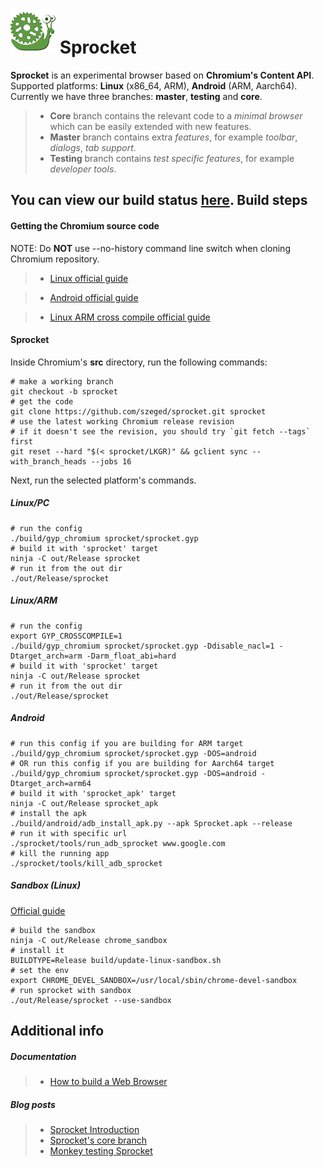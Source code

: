 ![](android/java/res/mipmap-hdpi/app_icon.png) Sprocket
========
**Sprocket** is an experimental browser based on **Chromium's Content API**.  
Supported platforms: **Linux** (x86_64, ARM), **Android** (ARM, Aarch64).  
Currently we have three branches: **master**, **testing** and **core**.  
>- **Core** branch contains the relevant code to a *minimal browser* which can be easily extended with new features.
>- **Master** branch contains extra *features*, for example *toolbar*, *dialogs*, *tab support*.
>- **Testing** branch contains *test specific features*, for example *developer tools*.  

You can view our build status [here](http://build.sprocket.sed.hu/waterfall "Sprocket buildbot").
Build steps
-------------
#### Getting the Chromium source code
NOTE: Do **NOT** use --no-history command line switch when cloning Chromium repository.

>- [Linux official guide](http://dev.chromium.org/developers/how-tos/get-the-code "Get the code")

>- [Android official guide](https://www.chromium.org/developers/how-tos/android-build-instructions "Android Instructions")

>- [Linux ARM cross compile official guide](https://chromium.googlesource.com/chromium/src/+/master/docs/linux_chromium_arm.md "ARM Instructions")

#### Sprocket
Inside Chromium's **src** directory, run the following commands:
```shell
# make a working branch
git checkout -b sprocket
# get the code
git clone https://github.com/szeged/sprocket.git sprocket
# use the latest working Chromium release revision
# if it doesn't see the revision, you should try `git fetch --tags` first
git reset --hard "$(< sprocket/LKGR)" && gclient sync --with_branch_heads --jobs 16
```
Next, run the selected platform's commands.
##### Linux/PC
```shell
# run the config
./build/gyp_chromium sprocket/sprocket.gyp
# build it with 'sprocket' target
ninja -C out/Release sprocket
# run it from the out dir
./out/Release/sprocket
```
##### Linux/ARM
```shell
# run the config
export GYP_CROSSCOMPILE=1
./build/gyp_chromium sprocket/sprocket.gyp -Ddisable_nacl=1 -Dtarget_arch=arm -Darm_float_abi=hard
# build it with 'sprocket' target
ninja -C out/Release sprocket
# run it from the out dir
./out/Release/sprocket
```
##### Android
```shell
# run this config if you are building for ARM target
./build/gyp_chromium sprocket/sprocket.gyp -DOS=android
# OR run this config if you are building for Aarch64 target
./build/gyp_chromium sprocket/sprocket.gyp -DOS=android -Dtarget_arch=arm64
# build it with 'sprocket_apk' target
ninja -C out/Release sprocket_apk
# install the apk
./build/android/adb_install_apk.py --apk Sprocket.apk --release
# run it with specific url
./sprocket/tools/run_adb_sprocket www.google.com
# kill the running app
./sprocket/tools/kill_adb_sprocket
```
##### Sandbox (Linux)
[Official guide](https://chromium.googlesource.com/chromium/src/+/master/docs/linux_suid_sandbox_development.md "Sandbox")
```shell
# build the sandbox
ninja -C out/Release chrome_sandbox
# install it
BUILDTYPE=Release build/update-linux-sandbox.sh
# set the env
export CHROME_DEVEL_SANDBOX=/usr/local/sbin/chrome-devel-sandbox
# run sprocket with sandbox
./out/Release/sprocket --use-sandbox
```
Additional info
---------------
#####  Documentation  
>- [How to build a Web Browser](https://docs.google.com/document/d/1Uwvjy5Mj_CMIoLPbKo_kcdVVyrF9waocZQ1vJMuIj54 "How to build a Web Browser")  


##### Blog posts  
>- [Sprocket Introduction](http://browser.sed.hu/blog/20150714/sprocket-experimental-multiplatform-browser-based-content-api "Sprocket introduction")
>- [Sprocket's core branch](http://browser.sed.hu/blog/20150805/core-sprocket-minimal-experimental-browser-based-content-api "Sprocket's core branch")
>- [Monkey testing Sprocket](http://browser.sed.hu/blog/20150917/sprocketmonkey-infinite-monkey-theorem-about-sprocket "Monkey testing Sprocket")


